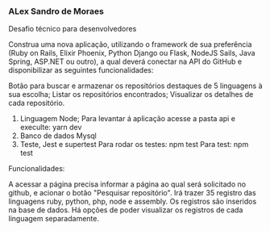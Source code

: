 ### ALex Sandro de Moraes ###

Desafio técnico para desenvolvedores

Construa uma nova aplicação, utilizando o framework de sua preferência (Ruby on Rails, Elixir Phoenix, Python Django ou Flask, NodeJS Sails, Java Spring, ASP.NET ou outro), a qual deverá conectar na API do GitHub e disponibilizar as seguintes funcionalidades:

Botão para buscar e armazenar os repositórios destaques de 5 linguagens à sua escolha;
Listar os repositórios encontrados;
Visualizar os detalhes de cada repositório.

1) Linguagem Node;
Para levantar á aplicação acesse a pasta api e execulte: yarn dev
2) Banco de dados Mysql
3) Teste, Jest e supertest
Para rodar os testes: npm test
Para test: npm test

Funcionalidades:

A acessar a página precisa informar a página ao qual será solicitado no github, e acionar o botão "Pesquisar repositório". Irá trazer 35 registro das linguagens ruby, python, php, node e assembly.
Os registros são inseridos na base de dados. Há opções de poder visualizar os registros de cada linguagem separadamente.

